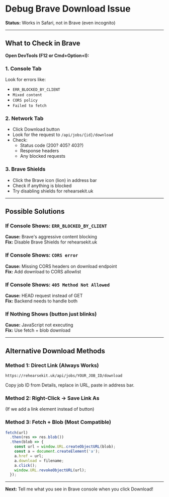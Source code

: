 # Debug Brave Download Issue

**Status:** Works in Safari, not in Brave (even incognito)

---

## What to Check in Brave

**Open DevTools (F12 or Cmd+Option+I):**

### 1. Console Tab
Look for errors like:
- `ERR_BLOCKED_BY_CLIENT`
- `Mixed content`
- `CORS policy`
- `Failed to fetch`

### 2. Network Tab
- Click Download button
- Look for the request to `/api/jobs/{id}/download`
- Check:
  - Status code (200? 405? 403?)
  - Response headers
  - Any blocked requests

### 3. Brave Shields
- Click the Brave icon (lion) in address bar
- Check if anything is blocked
- Try disabling shields for rehearsekit.uk

---

## Possible Solutions

### If Console Shows: `ERR_BLOCKED_BY_CLIENT`
**Cause:** Brave's aggressive content blocking  
**Fix:** Disable Brave Shields for rehearsekit.uk

### If Console Shows: `CORS error`
**Cause:** Missing CORS headers on download endpoint  
**Fix:** Add download to CORS allowlist

### If Console Shows: `405 Method Not Allowed`
**Cause:** HEAD request instead of GET  
**Fix:** Backend needs to handle both

### If Nothing Shows (button just blinks)
**Cause:** JavaScript not executing  
**Fix:** Use fetch + blob download

---

## Alternative Download Methods

### Method 1: Direct Link (Always Works)
```
https://rehearsekit.uk/api/jobs/YOUR_JOB_ID/download
```
Copy job ID from Details, replace in URL, paste in address bar.

### Method 2: Right-Click → Save Link As
(If we add a link element instead of button)

### Method 3: Fetch + Blob (Most Compatible)
```javascript
fetch(url)
  .then(res => res.blob())
  .then(blob => {
    const url = window.URL.createObjectURL(blob);
    const a = document.createElement('a');
    a.href = url;
    a.download = filename;
    a.click();
    window.URL.revokeObjectURL(url);
  });
```

---

**Next:** Tell me what you see in Brave console when you click Download!

